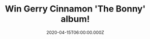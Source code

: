 ---
campaign-uuid: "c-f0216ad0-8217-4b10-8baf-0c661fae1b19"
type: "Competition"
category: "Music"
date: "2020-04-15T06:00:00.000Z"
end-date: "2020-06-15T23:59:00.000Z"
disable-form: false
is_promoted: true
has_entry_page: true
title: "Win Gerry Cinnamon 'The Bonny' album!"
competition-description: "<p>We have on our hands the album of the Scottish singer-songwriter\
  \ and acoustic guitarist Gerry Cinnamon: 'The Bonny'. His songs tell relatable stories\
  \ which have captured the imagination of audiences up and down the country.</p>\n\
  <p>Do you want it? Click below for a chance to win now.</p>\n"
hero-header: "Win Gerry Cinnamon 'The Bonny' album!"
terms-confirmation: "N/A"
banner-img: "https://assets.expresslyapp.com/asset-5ae662c8-5fcf-415b-8033-a6ab0aa84e04.jpg"
logo-left-href: "aaa.nme.com"
logo-left-image: "https://assets.expresslyapp.com/asset-fc16dbb5-72f1-40b7-a66e-d16fab289aed.jpg"
logo-left-title: "NME AAA"
bg-image-hero: "https://assets.expresslyapp.com/asset-0a621719-4219-4616-bf37-3489c5b50673.jpg"
bg-image-first: "https://assets.expresslyapp.com/asset-51a6f114-07b1-4e3f-a9d2-de28f6f791d3.jpg"
section1-content: "<p>Everything that Gerry has achieved has been done entirely independently\
  \ via his own label Little Runaway. It's the result of making a connection with\
  \ fans in the purest way. His songs tell relatable stories which have captured the\
  \ imagination of audiences up and down the country.</p>\n<p>Gerry makes a habit\
  \ of whipping the audience into a frenzy which sees them leaving on a high and wanting\
  \ more! Click below for a chance to take his album home with you.</p>\n<p>Good luck!</p>\n"
entry-title: "Win Gerry Cinnamon 'The Bonny' album!"
entry-content: "<p>Enter the draw to win Gerry Cinnamon 'The Bonny' album by completing\
  \ the form below before 23:59 on the 15th of June 2020.</p>\n"
has-winner: false
prize-description: "Gerry Cinnamon 'The Bonny' album!"
special-conditions: "Multiple entries are allowed up to one every day."
country-restrictions:
- "GB"
---